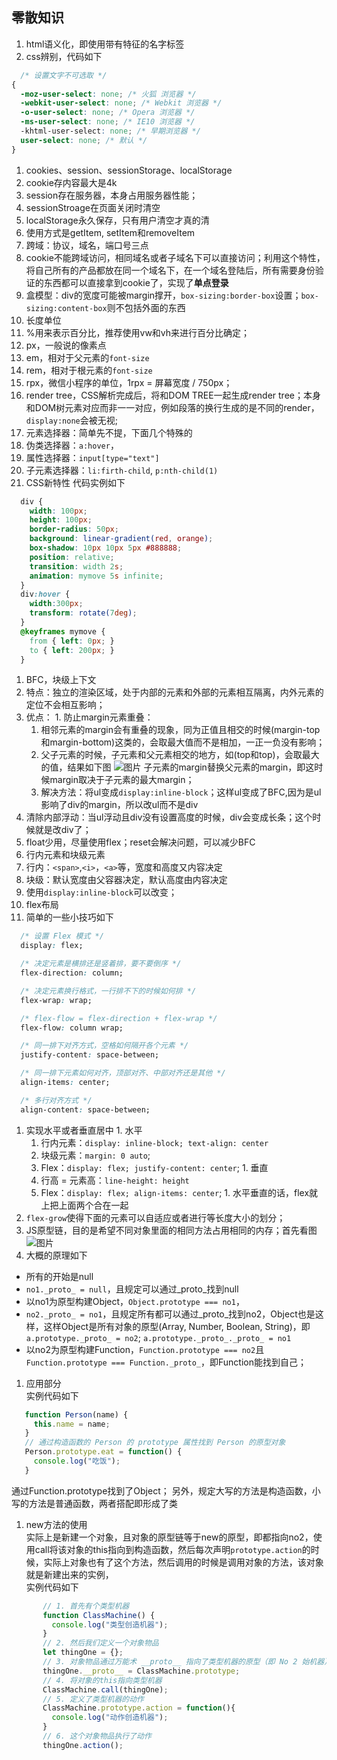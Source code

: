 ## 零散知识
1. html语义化，即使用带有特征的名字标签
2. css辨别，代码如下
  ```css
    /* 设置文字不可选取 */
  {
    -moz-user-select: none; /* 火狐 浏览器 */
    -webkit-user-select: none; /* Webkit 浏览器 */
    -o-user-select: none; /* Opera 浏览器 */
    -ms-user-select: none; /* IE10 浏览器 */
    -khtml-user-select: none; /* 早期浏览器 */
    user-select: none; /* 默认 */
  }
  ```
1. cookies、session、sessionStorage、localStorage
  1. cookie存内容最大是4k
  1. session存在服务器，本身占用服务器性能；
  2. sessionStroage在页面关闭时清空
  3. localStorage永久保存，只有用户清空才真的清
  4. 使用方式是getItem, setItem和removeItem
  5. 跨域：协议，域名，端口号三点
  6. cookie不能跨域访问，相同域名或者子域名下可以直接访问；利用这个特性，将自己所有的产品都放在同一个域名下，在一个域名登陆后，所有需要身份验证的东西都可以直接拿到cookie了，实现了**单点登录**
1. 盒模型：div的宽度可能被margin撑开，`box-sizing:border-box`设置；`box-sizing:content-box`则不包括外面的东西
2. 长度单位
  1. %用来表示百分比，推荐使用vw和vh来进行百分比确定；
  1. px，一般说的像素点
  2. em，相对于父元素的`font-size`
  3. rem，相对于根元素的`font-size`
  4. rpx，微信小程序的单位，1rpx = 屏幕宽度 / 750px；
1. render tree，CSS解析完成后，将和DOM TREE一起生成render tree；本身和DOM树元素对应而非一一对应，例如段落的换行生成的是不同的render，`display:none`会被无视;
2. 元素选择器：简单先不提，下面几个特殊的
  1. 伪类选择器：`a:hover`，
  2. 属性选择器：`input[type="text"]`
  3. 子元素选择器：`li:firth-child`, `p:nth-child(1)`
1. CSS新特性
  代码实例如下
  ```css
    div {
      width: 100px;
      height: 100px;
      border-radius: 50px;
      background: linear-gradient(red, orange);
      box-shadow: 10px 10px 5px #888888;
      position: relative;
      transition: width 2s;
      animation: mymove 5s infinite;
    }
    div:hover {
      width:300px;
      transform: rotate(7deg);
    }
    @keyframes mymove {
      from { left: 0px; }
      to { left: 200px; }
    }
  ```
1. BFC，块级上下文
  1. 特点：独立的渲染区域，处于内部的元素和外部的元素相互隔离，内外元素的定位不会相互影响；
  1. 优点：
    1. 防止margin元素重叠：
      1. 相邻元素的margin会有重叠的现象，同为正值且相交的时候(margin-top和margin-bottom)这类的，会取最大值而不是相加，一正一负没有影响；
      2. 父子元素的时候，子元素和父元素相交的地方，如(top和top)，会取最大的值，结果如下图
        ![图片](https://github.com/zuopf769/notebook/blob/master/fe/CSS%E5%A4%96%E8%BE%B9%E8%B7%9D(margin)%E9%87%8D%E5%8F%A0%E5%8F%8A%E9%98%B2%E6%AD%A2%E6%96%B9%E6%B3%95/4.jpg)
        子元素的margin替换父元素的margin，即这时候margin取决于子元素的最大margin；
      1. 解决方法：将ul变成`display:inline-block`；这样ul变成了BFC,因为是ul影响了div的margin，所以改ul而不是div
  2. 清除内部浮动：当ul浮动且div没有设置高度的时候，div会变成长条；这个时候就是改div了；
  1. float少用，尽量使用flex；reset会解决问题，可以减少BFC
1. 行内元素和块级元素
  1. 行内：`<span>`,`<i>`，`<a>`等，宽度和高度又内容决定
  2. 块级：默认宽度由父容器决定，默认高度由内容决定
  3. 使用`display:inline-block`可以改变；
1. flex布局
  1. 简单的一些小技巧如下
  ```css
    /* 设置 Flex 模式 */
    display: flex;

    /* 决定元素是横排还是竖着排，要不要倒序 */
    flex-direction: column;

    /* 决定元素换行格式，一行排不下的时候如何排 */
    flex-wrap: wrap;

    /* flex-flow = flex-direction + flex-wrap */
    flex-flow: column wrap;

    /* 同一排下对齐方式，空格如何隔开各个元素 */
    justify-content: space-between;

    /* 同一排下元素如何对齐，顶部对齐、中部对齐还是其他 */
    align-items: center;

    /* 多行对齐方式 */
    align-content: space-between;
  ```
  1. 实现水平或者垂直居中
    1. 水平
      1. 行内元素：`display: inline-block; text-align: center`
      1. 块级元素：`margin: 0 auto`;
      1. Flex：`display: flex; justify-content: center`;
    1. 垂直
      1. 行高 = 元素高：`line-height: height`
      1. Flex：`display: flex; align-items: center`;
    1. 水平垂直的话，flex就上把上面两个合在一起
  1. `flex-grow`使得下面的元素可以自适应或者进行等长度大小的划分；
1. JS原型链，目的是希望不同对象里面的相同方法占用相同的内存；首先看图  
![图片](https://github.com/LiangJunrong/document-library/blob/master/public-repertory/img/other-interview-1-prototype.png)
1. 大概的原理如下
  - 所有的开始是null
  - `no1._proto_ = null`，且规定可以通过_proto_找到null
  - 以no1为原型构建Object，`Object.prototype === no1`，
  - `no2._proto_ = no1`，且规定所有都可以通过_proto_找到no2，Object也是这样，这样Object是所有对象的原型(Array, Number, Boolean, String)，即`a.prototype._proto_ = no2`; `a.prototype._proto_._proto_ = no1`
  - 以no2为原型构建Function，`Function.prototype === no2`且`Function.prototype === Function._proto_`，即Function能找到自己；
  1. 应用部分  
    实例代码如下  
   ```javascript
      function Person(name) {
        this.name = name;
      }
      // 通过构造函数的 Person 的 prototype 属性找到 Person 的原型对象
      Person.prototype.eat = function() {
        console.log("吃饭");
      }
   ```
  通过Function.prototype找到了Object；
  另外，规定大写的方法是构造函数，小写的方法是普通函数，两者搭配即形成了类
  1. new方法的使用  
  实际上是新建一个对象，且对象的原型链等于new的原型，即都指向no2，使用call将该对象的this指向到构造函数，然后每次声明`prototype.action`的时候，实际上对象也有了这个方法，然后调用的时候是调用对象的方法，该对象就是新建出来的实例，  
  实例代码如下  
   ```javascript
          // 1. 首先有个类型机器
          function ClassMachine() {
            console.log("类型创造机器");
          }
          // 2. 然后我们定义一个对象物品
          let thingOne = {};
          // 3. 对象物品通过万能术 __proto__ 指向了类型机器的原型（即 No 2 始机器）
          thingOne.__proto__ = ClassMachine.prototype;
          // 4. 将对象的this指向类型机器
          ClassMachine.call(thingOne);
          // 5. 定义了类型机器的动作
          ClassMachine.prototype.action = function(){
            console.log("动作创造机器");
          }
          // 6. 这个对象物品执行了动作
          thingOne.action();
   ```
